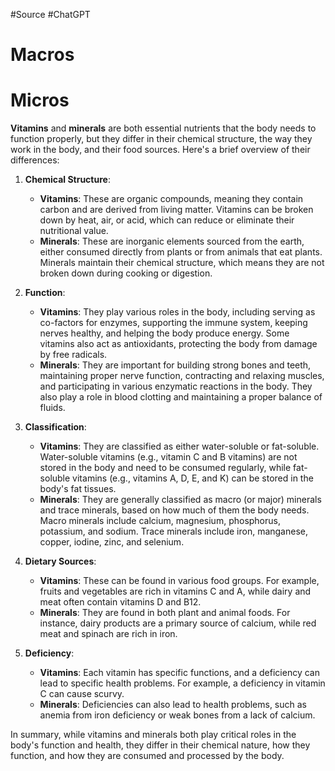 #Source #ChatGPT
# Macros

# Micros
**Vitamins** and **minerals** are both essential nutrients that the body needs to function properly, but they differ in their chemical structure, the way they work in the body, and their food sources. Here's a brief overview of their differences:

1. **Chemical Structure**:
   - **Vitamins**: These are organic compounds, meaning they contain carbon and are derived from living matter. Vitamins can be broken down by heat, air, or acid, which can reduce or eliminate their nutritional value. 
   - **Minerals**: These are inorganic elements sourced from the earth, either consumed directly from plants or from animals that eat plants. Minerals maintain their chemical structure, which means they are not broken down during cooking or digestion.

2. **Function**:
   - **Vitamins**: They play various roles in the body, including serving as co-factors for enzymes, supporting the immune system, keeping nerves healthy, and helping the body produce energy. Some vitamins also act as antioxidants, protecting the body from damage by free radicals.
   - **Minerals**: They are important for building strong bones and teeth, maintaining proper nerve function, contracting and relaxing muscles, and participating in various enzymatic reactions in the body. They also play a role in blood clotting and maintaining a proper balance of fluids.

3. **Classification**:
   - **Vitamins**: They are classified as either water-soluble or fat-soluble. Water-soluble vitamins (e.g., vitamin C and B vitamins) are not stored in the body and need to be consumed regularly, while fat-soluble vitamins (e.g., vitamins A, D, E, and K) can be stored in the body's fat tissues.
   - **Minerals**: They are generally classified as macro (or major) minerals and trace minerals, based on how much of them the body needs. Macro minerals include calcium, magnesium, phosphorus, potassium, and sodium. Trace minerals include iron, manganese, copper, iodine, zinc, and selenium.

4. **Dietary Sources**:
   - **Vitamins**: These can be found in various food groups. For example, fruits and vegetables are rich in vitamins C and A, while dairy and meat often contain vitamins D and B12.
   - **Minerals**: They are found in both plant and animal foods. For instance, dairy products are a primary source of calcium, while red meat and spinach are rich in iron.

5. **Deficiency**:
   - **Vitamins**: Each vitamin has specific functions, and a deficiency can lead to specific health problems. For example, a deficiency in vitamin C can cause scurvy.
   - **Minerals**: Deficiencies can also lead to health problems, such as anemia from iron deficiency or weak bones from a lack of calcium.

In summary, while vitamins and minerals both play critical roles in the body's function and health, they differ in their chemical nature, how they function, and how they are consumed and processed by the body.